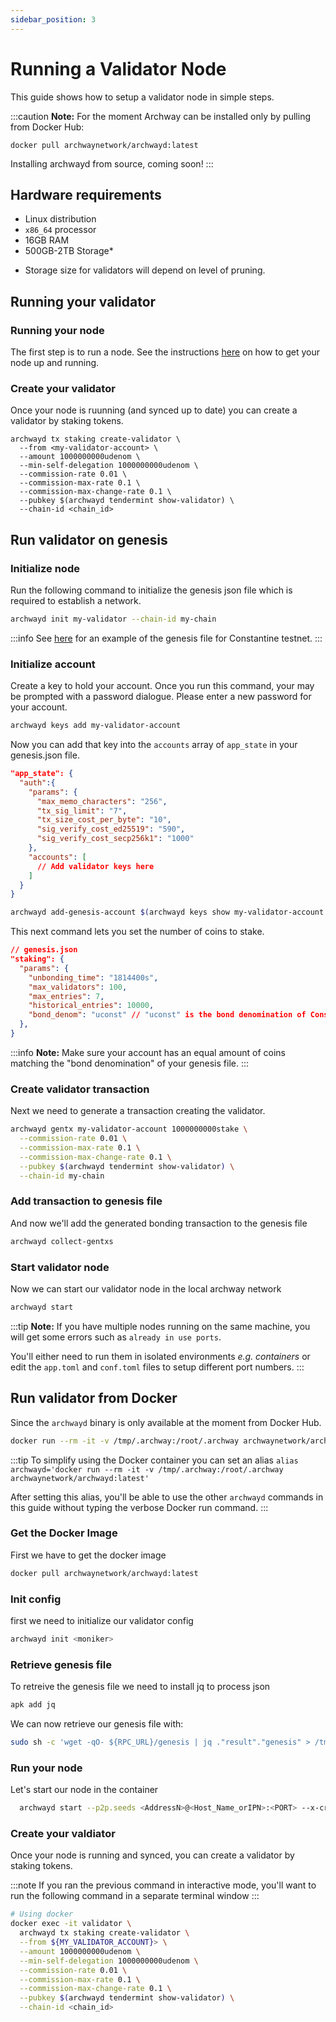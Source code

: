 ```yaml
---
sidebar_position: 3
---
```


# Running a Validator Node

This guide shows how to setup a validator node in simple steps.


:::caution
**Note:** For the moment Archway can be installed only by pulling from Docker Hub:

`docker pull archwaynetwork/archwayd:latest`

Installing archwayd from source, coming soon!
:::

## Hardware requirements
- Linux distribution
- `x86_64` processor
- 16GB RAM
- 500GB-2TB Storage\*

* Storage size for validators will depend on level of pruning.

## Running your validator
### Running your node 
The first step is to run a node. See the instructions [here](../node/join-a-network.md) on how to get your node up and running.

### Create your validator
Once your node is ruunning (and synced up to date) you can create a validator by staking tokens.

```
archwayd tx staking create-validator \
  --from <my-validator-account> \
  --amount 1000000000udenom \
  --min-self-delegation 1000000000udenom \
  --commission-rate 0.01 \
  --commission-max-rate 0.1 \
  --commission-max-change-rate 0.1 \
  --pubkey $(archwayd tendermint show-validator) \
  --chain-id <chain_id>
```

## Run validator on genesis
### Initialize node

Run the following command to initialize the genesis json file which is required to establish a network.
```bash
archwayd init my-validator --chain-id my-chain 
```

:::info
See [here](https://rpc.constantine-1.archway.tech/genesis) for an example of the genesis file for Constantine testnet.
::: 

<!-- **Note:** Please note that, we use `--home ./my-validator` flag in almost all commands in order to tell `archwayd` that we need to work on that specific directory. -->

### Initialize account

Create a key to hold your account. Once you run this command, your may be prompted with a password dialogue. Please enter a new password for your account.

```bash
archwayd keys add my-validator-account
```

Now you can add that key into the `accounts` array of `app_state` in your genesis.json file. 

```json
"app_state": {
  "auth":{
    "params": {
      "max_memo_characters": "256",
      "tx_sig_limit": "7",
      "tx_size_cost_per_byte": "10",
      "sig_verify_cost_ed25519": "590",
      "sig_verify_cost_secp256k1": "1000"
    },
    "accounts": [
      // Add validator keys here
    ]
  }
}
```

```bash
archwayd add-genesis-account $(archwayd keys show my-validator-account -a) 1000000000stake,1000000000ARCH
```

This next command lets you set the number of coins to stake.

```json
// genesis.json
"staking": {
  "params": {
    "unbonding_time": "1814400s",
    "max_validators": 100,
    "max_entries": 7,
    "historical_entries": 10000,
    "bond_denom": "uconst" // "uconst" is the bond denomination of Constantine testnet
  },
}
```

:::info
**Note:** Make sure your account has an equal amount of coins matching the "bond denomination" of your genesis file.
:::

### Create validator transaction

Next we need to generate a transaction creating the validator.

```bash
archwayd gentx my-validator-account 1000000000stake \
  --commission-rate 0.01 \
  --commission-max-rate 0.1 \
  --commission-max-change-rate 0.1 \
  --pubkey $(archwayd tendermint show-validator) \
  --chain-id my-chain
```

### Add transaction to genesis file

And now we'll add the generated bonding transaction to the genesis file

```bash
archwayd collect-gentxs
```

### Start validator node

Now we can start our validator node in the local archway network

```bash
archwayd start
```

:::tip
**Note:** If you have multiple nodes running on the same machine, you will get some errors such as `already in use ports`. 

You'll either need to run them in isolated environments _e.g. containers_ or edit the `app.toml` and `conf.toml` files to setup different port numbers.
:::


## Run validator from Docker

Since the `archwayd` binary is only available at the moment from Docker Hub.

```bash
docker run --rm -it -v /tmp/.archway:/root/.archway archwaynetwork/archwayd:latest
```

:::tip
To simplify using the Docker container you can set an alias 
`alias archwayd='docker run --rm -it -v /tmp/.archway:/root/.archway archwaynetwork/archwayd:latest'`

After setting this alias, you'll be able to use the other `archwayd` commands in this guide without typing the verbose Docker run command.
:::

### Get the Docker Image
First we have to get the docker image 

```bash
docker pull archwaynetwork/archwayd:latest
```

### Init config 
first we need to initialize our validator config
```bash
archwayd init <moniker>
```

### Retrieve genesis file
To retreive the genesis file we need to install jq to process json
```bash
apk add jq
```

We can now retrieve our genesis file with:
```bash
sudo sh -c 'wget -qO- ${RPC_URL}/genesis | jq ."result"."genesis" > /tmp/.archway/config/genesis.json'
```

### Run your node
Let's start our node in the container
```bash
  archwayd start --p2p.seeds <AddressN>@<Host_Name_orIPN>:<PORT> --x-crisis-skip-assert-invariants
```


### Create your valdiator
Once your node is running and synced, you can create a validator by staking tokens.

:::note
If you ran the previous command in interactive mode, you'll want to run the following command in a separate terminal window 
:::

```bash
# Using docker
docker exec -it validator \
  archwayd tx staking create-validator \
  --from ${MY_VALIDATOR_ACCOUNT}> \
  --amount 1000000000udenom \
  --min-self-delegation 1000000000udenom \
  --commission-rate 0.01 \
  --commission-max-rate 0.1 \
  --commission-max-change-rate 0.1 \
  --pubkey $(archwayd tendermint show-validator) \
  --chain-id <chain_id>
```



